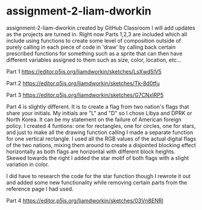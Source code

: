# assignment-2-liam-dworkin
assignment-2-liam-dworkin created by GitHub Classroom
I will add updates as the projects are turned in. Right now Parts 1,2,3 are included which all include using functions to create some level of composition 
outside of purely calling in each piece of code in 'draw' by calling back certain prescribed functions for something such as a sprite that can then have different 
variables assigned to them such as size, color, location, etc...

Part 1
https://editor.p5js.org/liamdworkin/sketches/LsXwd5lV5

Part 2
https://editor.p5js.org/liamdworkin/sketches/Tk-8d0tfu

Part 3
https://editor.p5js.org/liamdworkin/sketches/G7CNxIRP5

Part 4 is slightly different. It is to create a flag from two nation's flags that share your initials. My initials are "L" and "D" so I chose Libya and DPRK or
North Korea. It can be my statement on the failure of American foreign policy. I created 4 funtions: one for rectangles, one for circles, one for stars, and just
to make all the drawing function calling I made a separate function for one vertical rectangle. I used all the RGB values of the actual digital flags of the two 
nations, mixing them around to create a disjointed blocking effect horizontally as both flags are horizontal with different block heights. Skewed towards the right
I added the star motif of both flags with a slight variation in color. 

I did have to research the code for the star function though I rewrote it out and added some new functionality while removing certain parts from the reference page
I had used. 

Part 4
https://editor.p5js.org/liamdworkin/sketches/03Vn8ENRl
